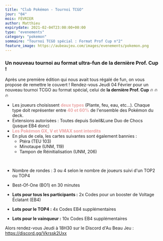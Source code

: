 ```yaml
---
title: "Club Pokémon - Tournoi TCGO"
jour: "04"
mois: FÉVRIER
author: Matthieu
expirydate: 2021-02-04T23:00:00+00:00
type: "evenements"
category: "pokemon"
sommaire: "Tournoi TCGO spécial : Format Prof Cup n°2"
feature_image: https://aubeaujeu.com/images/evenements/pokemon.png
---
```

### Un nouveau tournoi au format ultra-fun de la dernière Prof. Cup !

Après une première édition qui nous avait tous régalé de fun, on vous propose de remettre le couvert !
Rendez-vous Jeudi 04 Février pour un nouveau tournoi TCGO au format spécial, celui de **la dernière Prof. Cup** :fire: :fire: :fire:
- Les joueurs choisissent <span style="color:#eaa4a4;">**deux types**</span> (Plante, feu, eau, etc...). Chaque type doit représenter entre <span style="color:#eaa4a4;"> **40 et 60%**  </span> de l'ensemble des Pokémon du deck.
- Extensions autorisées : Toutes depuis Soleil&Lune Duo de Chocs (jusque EB4 donc)
- <span style="color:#eaa4a4;">**Les Pokémon GX, V et VMAX sont interdits**</span>
- En plus de cela, les cartes suivantes sont également bannies :
  - Ptéra (TEU 103)
  - Minotaupe (UNM, 119)
  - Tampon de Réinitialisation (UNM, 206)

&nbsp;
- Nombre de rondes : 3 ou 4 selon le nombre de joueurs suivi d'un TOP2 ou TOP4
- Best-Of-One (BO1) en 30 minutes


- **Lots pour tous les participants :** 2x Codes pour un booster de Voltage Éclatant (EB4)
- **Lots pour le TOP4 :** 4x Codes EB4 supplémentaires
- **Lots pour le vainqueur :** 10x Codes EB4 supplémentaires

Alors rendez-vous Jeudi à 18H30 sur le Discord d'Au Beau Jeu : https://discord.gg/Vkrssk2Uxx
